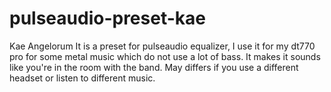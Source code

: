 # pulseaudio-preset-kae
Kae Angelorum
It is a preset for pulseaudio equalizer, I use it for my dt770 pro for some metal music which do not use a lot of bass.
It makes it sounds like you're in the room with the band.
May differs if you use a different headset or listen to different music.
